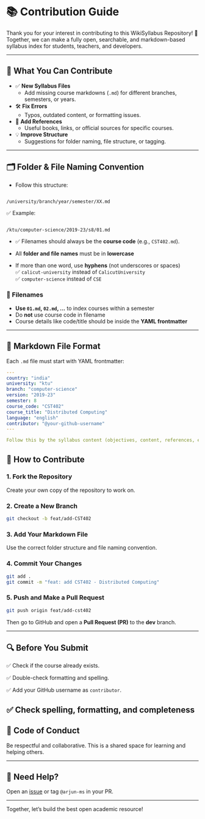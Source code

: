 # 📚 Contribution Guide

Thank you for your interest in contributing to this WikiSyllabus Repository! 🙌  
Together, we can make a fully open, searchable, and markdown-based syllabus index for students, teachers, and developers.

---

## 📌 What You Can Contribute

- ✅ **New Syllabus Files**  
  - Add missing course markdowns (`.md`) for different branches, semesters, or years.
- 🛠️ **Fix Errors**  
  - Typos, outdated content, or formatting issues.
- 📘 **Add References**  
  - Useful books, links, or official sources for specific courses.
- 💡 **Improve Structure**  
  - Suggestions for folder naming, file structure, or tagging.

---

## 🗂 Folder & File Naming Convention

- Follow this structure:

```

/university/branch/year/semester/XX.md

```

✅ Example:
```

/ktu/computer-science/2019-23/s8/01.md

````

- ✅ Filenames should always be the **course code** (e.g., `CST402.md`).

- All **folder and file names** must be in **lowercase**

- If more than one word, use **hyphens** (not underscores or spaces)  
  ✅ `calicut-university` instead of `CalicutUniversity`  
  ✅ `computer-science` instead of `CSE`

### 🔹 Filenames

- **Use `01.md`, `02.md`, ...** to index courses within a semester
- Do **not** use course code in filename
- Course details like code/title should be inside the **YAML frontmatter**

---

## 📝 Markdown File Format

Each `.md` file must start with YAML frontmatter:

```yaml
---
country: "india"
university: "ktu"
branch: "computer-science"
version: "2019-23"
semester: 8
course_code: "CST402"
course_title: "Distributed Computing"
language: "english"
contributor: "@your-github-username"
---

Follow this by the syllabus content (objectives, content, references, etc.)

```

## 📝 How to Contribute

### 1. **Fork the Repository**
Create your own copy of the repository to work on.

### 2. **Create a New Branch**
```bash
git checkout -b feat/add-CST402
```

### 3. **Add Your Markdown File**

Use the correct folder structure and file naming convention.

### 4. **Commit Your Changes**

```bash
git add .
git commit -m "feat: add CST402 - Distributed Computing"
```

### 5. **Push and Make a Pull Request**

```bash
git push origin feat/add-cst402
```

Then go to GitHub and open a **Pull Request (PR)** to the **dev** branch.

---

## 🔍 Before You Submit

✅ Check if the course already exists.

✅ Double-check formatting and spelling.

✅ Add your GitHub username as `contributor`.

✅ Check spelling, formatting, and completeness
---

## 🤝 Code of Conduct

Be respectful and collaborative. This is a shared space for learning and helping others.

---

## 🙋 Need Help?

Open an [issue](https://github.com/your-repo/issues) or tag `@arjun-ms` in your PR.

---

Together, let’s build the best open academic resource!

